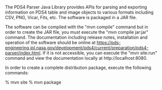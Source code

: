 The PDS4 Parser Java Library provides APIs for parsing and exporting information
on PDS4 table and image objects to various formats including CSV, PNG, Vicar, 
Fits, etc. The software is packaged in a JAR file.

The software can be compiled with the "mvn compile" command but in order 
to create the JAR file, you must execute the "mvn compile jar:jar" command. 
The documentation including release notes, installation and operation of the 
software should be online at 
https://pds-engineering.jpl.nasa.gov/development/pds4/current/preparation/pds4-parser/index.html.
If it is not  accessible, you can execute the "mvn site:run" command and view the 
documentation locally at http://localhost:8080.

In order to create a complete distribution package, execute the 
following commands: 

% mvn site
% mvn package
